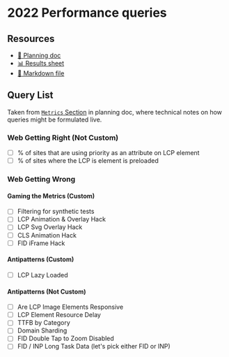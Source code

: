 # 2022 Performance queries

<!--
  This directory contains all of the 2022 Performance chapter queries.

  Each query should have a corresponding `metric_name.sql` file.
  Note that readers are linked to this directory, so try to make the SQL file names descriptive for easy browsing.

  Analysts: if helpful, you can use this README to give additional info about the queries.
-->

## Resources

- [📄 Planning doc][~google-doc]
- [📊 Results sheet][~google-sheets]
- [📝 Markdown file][~chapter-markdown]

[~google-doc]: https://docs.google.com/document/d/1IKV40fllCZTqeu-R6-73ckjQR9S6jiBfVBBfdcpAMkI/edit?usp=sharing
[~google-sheets]: https://docs.google.com/spreadsheets/d/1TPA_4xRTBB2fQZaBPZHVFvD0ikrR-4sNkfJfUEpjibs/edit?usp=sharing
[~chapter-markdown]: https://github.com/HTTPArchive/almanac.httparchive.org/tree/main/src/content/en/2022/performance.md

## Query List
Taken from [`Metrics` Section](https://docs.google.com/document/d/1IKV40fllCZTqeu-R6-73ckjQR9S6jiBfVBBfdcpAMkI/edit#heading=h.zbvh8yhwkp2i) in planning doc, where technical notes on how queries might be formulated live.
### Web Getting Right (Not Custom)
- [ ] % of sites that are using priority as an attribute on LCP element
- [ ] % of sites where the LCP is element is preloaded

### Web Getting Wrong
#### Gaming the Metrics (Custom)
- [ ] Filtering for synthetic tests
- [ ] LCP Animation & Overlay Hack
- [ ] LCP Svg Overlay Hack
- [ ] CLS Animation Hack
- [ ] FID iFrame Hack

#### Antipatterns (Custom)
- [ ] LCP Lazy Loaded

#### Antipatterns (Not Custom)
- [ ] Are LCP Image Elements Responsive
- [ ] LCP Element Resource Delay
- [ ] TTFB by Category
- [ ] Domain Sharding
- [ ] FID Double Tap to Zoom Disabled
- [ ] FID / INP Long Task Data (let's pick either FID or INP)